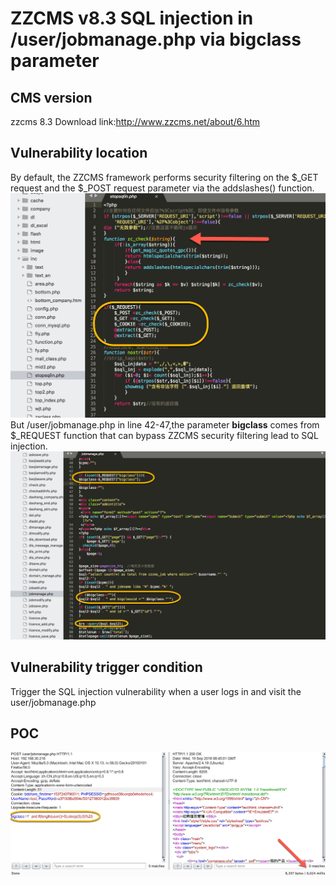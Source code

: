 # ZZCMS v8.3 SQL injection in  /user/jobmanage.php via bigclass parameter
## CMS version
zzcms 8.3 Download link:http://www.zzcms.net/about/6.htm
## Vulnerability location
By default, the ZZCMS framework performs security filtering on the $_GET request and the $_POST request parameter via the addslashes() function.
![](https://github.com/seedis/zzcms/blob/master/image/5.png)
But /user/jobmanage.php in line 42-47,the parameter **bigclass** comes from $_REQUEST function that can bypass ZZCMS security filtering lead to SQL injection.
![](https://github.com/seedis/zzcms/blob/master/image/3.png)
## Vulnerability trigger condition
Trigger the SQL injection vulnerability when a user logs in and visit the user/jobmanage.php
## POC
![](https://github.com/seedis/zzcms/blob/master/image/4.png)
